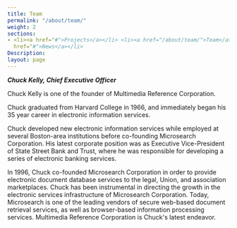 ```yaml
---
title: Team
permalink: "/about/team/"
weight: 2
sections:
- <li><a href="#">Projects</a></li> <li><a href="/about/team/">Team</a></li> <li><a
  href="#">News</a></li>
Description: 
layout: page
---
```


***Chuck Kelly, Chief Executive Officer***  

Chuck Kelly is one of the founder of Multimedia Reference Corporation.

Chuck graduated from Harvard College in 1966, and immediately began his 35 year career in electronic information services.

Chuck developed new electronic information services while employed at several Boston-area institutions before co-founding Microsearch Corporation. His latest corporate position was as Executive Vice-President of State Street Bank and Trust, where he was responsible for developing a series of electronic banking services.

In 1996, Chuck co-founded Microsearch Corporation in order to provide electronic document database services to the legal, Union, and association marketplaces.
Chuck has been instrumental in directing the growth in the electronic services infrastructure of Microsearch Corporation. Today, Microsearch is one of the leading vendors of secure web-based document retrieval services, as well as browser-based information processing services. Multimedia Reference Corporation is Chuck's latest endeavor.
